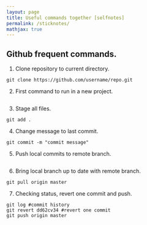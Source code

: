 ```yaml
---
layout: page
title: Useful commands together [selfnotes]
permalink: /sticknotes/
mathjax: true
---
```


Github frequent commands.
---------------------------
1. Clone repository to current directory. 
```
git clone https://github.com/username/repo.git
```
2. First command to run in a new project.
```git init
```
3. Stage all files.
```
git add .
```
4. Change message to last commit.
```
git commit -m "commit message"
```
5. Push local commits to remote branch.
```git push origin master
```
6. Bring local branch up to date with remote branch.
```
git pull origin master
```
7. Checking status, revert one commit and push.
``` git status
git log #commit history
git revert dd62cv34 #revert one commit
git push origin master
```
